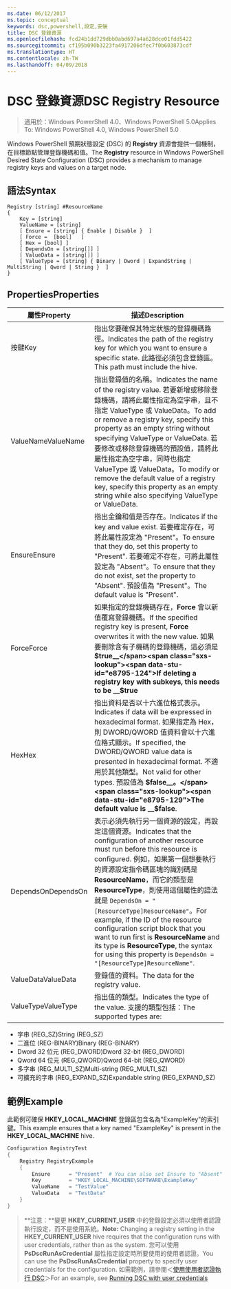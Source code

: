 ```yaml
---
ms.date: 06/12/2017
ms.topic: conceptual
keywords: dsc,powershell,設定,安裝
title: DSC 登錄資源
ms.openlocfilehash: fcd24b1dd729dbb0abd697a4a628dce01fdd5422
ms.sourcegitcommit: cf195b090b3223fa4917206dfec7f0b603873cdf
ms.translationtype: HT
ms.contentlocale: zh-TW
ms.lasthandoff: 04/09/2018
---
```

# <a name="dsc-registry-resource"></a><span data-ttu-id="e8795-103">DSC 登錄資源</span><span class="sxs-lookup"><span data-stu-id="e8795-103">DSC Registry Resource</span></span>

> <span data-ttu-id="e8795-104">適用於：Windows PowerShell 4.0、Windows PowerShell 5.0</span><span class="sxs-lookup"><span data-stu-id="e8795-104">Applies To: Windows PowerShell 4.0, Windows PowerShell 5.0</span></span>

<span data-ttu-id="e8795-105">Windows PowerShell 預期狀態設定 (DSC) 的 **Registry** 資源會提供一個機制，在目標節點管理登錄機碼和值。</span><span class="sxs-lookup"><span data-stu-id="e8795-105">The **Registry** resource in Windows PowerShell Desired State Configuration (DSC) provides a mechanism to manage registry keys and values on a target node.</span></span>

## <a name="syntax"></a><span data-ttu-id="e8795-106">語法</span><span class="sxs-lookup"><span data-stu-id="e8795-106">Syntax</span></span>

```
Registry [string] #ResourceName
{
    Key = [string]
    ValueName = [string]
    [ Ensure = [string] { Enable | Disable }  ]
    [ Force =  [bool]   ]
    [ Hex = [bool] ]
    [ DependsOn = [string[]] ]
    [ ValueData = [string[]] ]
    [ ValueType = [string] { Binary | Dword | ExpandString | MultiString | Qword | String }  ]
}
```

## <a name="properties"></a><span data-ttu-id="e8795-107">Properties</span><span class="sxs-lookup"><span data-stu-id="e8795-107">Properties</span></span>
|  <span data-ttu-id="e8795-108">屬性</span><span class="sxs-lookup"><span data-stu-id="e8795-108">Property</span></span>  |  <span data-ttu-id="e8795-109">描述</span><span class="sxs-lookup"><span data-stu-id="e8795-109">Description</span></span>   |
|---|---|
| <span data-ttu-id="e8795-110">按鍵</span><span class="sxs-lookup"><span data-stu-id="e8795-110">Key</span></span>| <span data-ttu-id="e8795-111">指出您要確保其特定狀態的登錄機碼路徑。</span><span class="sxs-lookup"><span data-stu-id="e8795-111">Indicates the path of the registry key for which you want to ensure a specific state.</span></span> <span data-ttu-id="e8795-112">此路徑必須包含登錄區。</span><span class="sxs-lookup"><span data-stu-id="e8795-112">This path must include the hive.</span></span>|
| <span data-ttu-id="e8795-113">ValueName</span><span class="sxs-lookup"><span data-stu-id="e8795-113">ValueName</span></span>| <span data-ttu-id="e8795-114">指出登錄值的名稱。</span><span class="sxs-lookup"><span data-stu-id="e8795-114">Indicates the name of the registry value.</span></span> <span data-ttu-id="e8795-115">若要新增或移除登錄機碼，請將此屬性指定為空字串，且不指定 ValueType 或 ValueData。</span><span class="sxs-lookup"><span data-stu-id="e8795-115">To add or remove a registry key, specify this property as an empty string without specifying ValueType or ValueData.</span></span> <span data-ttu-id="e8795-116">若要修改或移除登錄機碼的預設值，請將此屬性指定為空字串，同時也指定 ValueType 或 ValueData。</span><span class="sxs-lookup"><span data-stu-id="e8795-116">To modify or remove the default value of a registry key, specify this property as an empty string while also specifying ValueType or ValueData.</span></span>|
| <span data-ttu-id="e8795-117">Ensure</span><span class="sxs-lookup"><span data-stu-id="e8795-117">Ensure</span></span>| <span data-ttu-id="e8795-118">指出金鑰和值是否存在。</span><span class="sxs-lookup"><span data-stu-id="e8795-118">Indicates if the key and value exist.</span></span> <span data-ttu-id="e8795-119">若要確定存在，可將此屬性設定為 "Present"。</span><span class="sxs-lookup"><span data-stu-id="e8795-119">To ensure that they do, set this property to "Present".</span></span> <span data-ttu-id="e8795-120">若要確定不存在，可將此屬性設定為 "Absent"。</span><span class="sxs-lookup"><span data-stu-id="e8795-120">To ensure that they do not exist, set the property to "Absent".</span></span> <span data-ttu-id="e8795-121">預設值為 "Present"。</span><span class="sxs-lookup"><span data-stu-id="e8795-121">The default value is "Present".</span></span>|
| <span data-ttu-id="e8795-122">Force</span><span class="sxs-lookup"><span data-stu-id="e8795-122">Force</span></span>| <span data-ttu-id="e8795-123">如果指定的登錄機碼存在，__Force__ 會以新值覆寫登錄機碼。</span><span class="sxs-lookup"><span data-stu-id="e8795-123">If the specified registry key is present, __Force__ overwrites it with the new value.</span></span> <span data-ttu-id="e8795-124">如果要刪除含有子機碼的登錄機碼，這必須是 __$true__</span><span class="sxs-lookup"><span data-stu-id="e8795-124">If deleting a registry key with subkeys, this needs to be __$true__</span></span>|
| <span data-ttu-id="e8795-125">Hex</span><span class="sxs-lookup"><span data-stu-id="e8795-125">Hex</span></span>| <span data-ttu-id="e8795-126">指出資料是否以十六進位格式表示。</span><span class="sxs-lookup"><span data-stu-id="e8795-126">Indicates if data will be expressed in hexadecimal format.</span></span> <span data-ttu-id="e8795-127">如果指定為 Hex，則 DWORD/QWORD 值資料會以十六進位格式顯示。</span><span class="sxs-lookup"><span data-stu-id="e8795-127">If specified, the DWORD/QWORD value data is presented in hexadecimal format.</span></span> <span data-ttu-id="e8795-128">不適用於其他類型。</span><span class="sxs-lookup"><span data-stu-id="e8795-128">Not valid for other types.</span></span> <span data-ttu-id="e8795-129">預設值為 __$false__。</span><span class="sxs-lookup"><span data-stu-id="e8795-129">The default value is __$false__.</span></span>|
| <span data-ttu-id="e8795-130">DependsOn</span><span class="sxs-lookup"><span data-stu-id="e8795-130">DependsOn</span></span>| <span data-ttu-id="e8795-131">表示必須先執行另一個資源的設定，再設定這個資源。</span><span class="sxs-lookup"><span data-stu-id="e8795-131">Indicates that the configuration of another resource must run before this resource is configured.</span></span> <span data-ttu-id="e8795-132">例如，如果第一個想要執行的資源設定指令碼區塊的識別碼是 __ResourceName__，而它的類型是 __ResourceType__，則使用這個屬性的語法就是 `DependsOn = "[ResourceType]ResourceName"`。</span><span class="sxs-lookup"><span data-stu-id="e8795-132">For example, if the ID of the resource configuration script block that you want to run first is __ResourceName__ and its type is __ResourceType__, the syntax for using this property is `DependsOn = "[ResourceType]ResourceName"`.</span></span>|
| <span data-ttu-id="e8795-133">ValueData</span><span class="sxs-lookup"><span data-stu-id="e8795-133">ValueData</span></span>| <span data-ttu-id="e8795-134">登錄值的資料。</span><span class="sxs-lookup"><span data-stu-id="e8795-134">The data for the registry value.</span></span>|
| <span data-ttu-id="e8795-135">ValueType</span><span class="sxs-lookup"><span data-stu-id="e8795-135">ValueType</span></span>| <span data-ttu-id="e8795-136">指出值的類型。</span><span class="sxs-lookup"><span data-stu-id="e8795-136">Indicates the type of the value.</span></span> <span data-ttu-id="e8795-137">支援的類型包括：</span><span class="sxs-lookup"><span data-stu-id="e8795-137">The supported types are:</span></span>
<ul><li><span data-ttu-id="e8795-138">字串 (REG_SZ)</span><span class="sxs-lookup"><span data-stu-id="e8795-138">String (REG_SZ)</span></span></li>


<li><span data-ttu-id="e8795-139">二進位 (REG-BINARY)</span><span class="sxs-lookup"><span data-stu-id="e8795-139">Binary (REG-BINARY)</span></span></li>


<li><span data-ttu-id="e8795-140">Dword 32 位元 (REG_DWORD)</span><span class="sxs-lookup"><span data-stu-id="e8795-140">Dword 32-bit (REG_DWORD)</span></span></li>


<li><span data-ttu-id="e8795-141">Qword 64 位元 (REG_QWORD)</span><span class="sxs-lookup"><span data-stu-id="e8795-141">Qword 64-bit (REG_QWORD)</span></span></li>


<li><span data-ttu-id="e8795-142">多字串 (REG_MULTI_SZ)</span><span class="sxs-lookup"><span data-stu-id="e8795-142">Multi-string (REG_MULTI_SZ)</span></span></li>


<li><span data-ttu-id="e8795-143">可擴充的字串 (REG_EXPAND_SZ)</span><span class="sxs-lookup"><span data-stu-id="e8795-143">Expandable string (REG_EXPAND_SZ)</span></span></li></ul>

## <a name="example"></a><span data-ttu-id="e8795-144">範例</span><span class="sxs-lookup"><span data-stu-id="e8795-144">Example</span></span>
<span data-ttu-id="e8795-145">此範例可確保 **HKEY\_LOCAL\_MACHINE** 登錄區包含名為"ExampleKey"的索引鍵。</span><span class="sxs-lookup"><span data-stu-id="e8795-145">This example ensures that a key named "ExampleKey" is present in the **HKEY\_LOCAL\_MACHINE** hive.</span></span>
```powershell
Configuration RegistryTest
{
    Registry RegistryExample
    {
        Ensure      = "Present"  # You can also set Ensure to "Absent"
        Key         = "HKEY_LOCAL_MACHINE\SOFTWARE\ExampleKey"
        ValueName   = "TestValue"
        ValueData   = "TestData"
    }
}
```

><span data-ttu-id="e8795-146">**注意︰**變更 **HKEY\_CURRENT\_USER** 中的登錄設定必須以使用者認證執行設定，而不是使用系統。</span><span class="sxs-lookup"><span data-stu-id="e8795-146">**Note:** Changing a registry setting in the **HKEY\_CURRENT\_USER** hive requires that the configuration runs with user credentials, rather than as the system.</span></span>
><span data-ttu-id="e8795-147">您可以使用 **PsDscRunAsCredential** 屬性指定設定時所要使用的使用者認證。</span><span class="sxs-lookup"><span data-stu-id="e8795-147">You can use the **PsDscRunAsCredential** property to specify user credentials for the configuration.</span></span> <span data-ttu-id="e8795-148">如需範例，請參閱＜[使用使用者認證執行 DSC](runAsUser.md)＞</span><span class="sxs-lookup"><span data-stu-id="e8795-148">For an example, see [Running DSC with user credentials](runAsUser.md)</span></span>